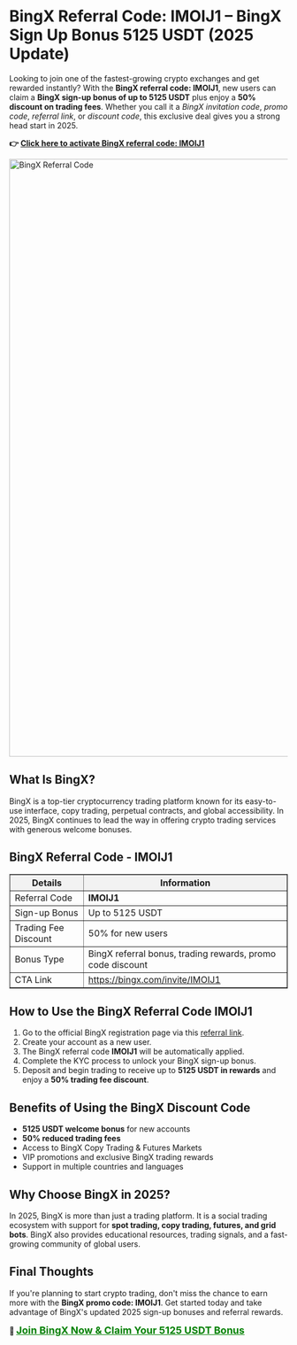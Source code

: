 <h1>BingX Referral Code: IMOIJ1 – BingX Sign Up Bonus 5125 USDT (2025 Update)</h1>

<p>Looking to join one of the fastest-growing crypto exchanges and get rewarded instantly? With the <strong>BingX referral code: IMOIJ1</strong>, new users can claim a <strong>BingX sign-up bonus of up to 5125 USDT</strong> plus enjoy a <strong>50% discount on trading fees</strong>. Whether you call it a <em>BingX invitation code</em>, <em>promo code</em>, <em>referral link</em>, or <em>discount code</em>, this exclusive deal gives you a strong head start in 2025.</p>

<p><strong>👉 <a href="https://bingx.com/invite/IMOIJ1" target="_blank" rel="noopener">Click here to activate BingX referral code: IMOIJ1</a></strong></p>

<img src="https://images.mirror-media.xyz/publication-images/_rQr89TXriqzb5O1dRWuc.png" alt="BingX Referral Code" width="1080" height="600" style="max-width:100%; height:auto;">
</div>

<h2>What Is BingX?</h2>
<p>BingX is a top-tier cryptocurrency trading platform known for its easy-to-use interface, copy trading, perpetual contracts, and global accessibility. In 2025, BingX continues to lead the way in offering crypto trading services with generous welcome bonuses.</p>

<h2>BingX Referral Code - IMOIJ1</h2>
<table border="1" cellpadding="10" cellspacing="0" style="border-collapse: collapse; width: 100%;">
<thead style="background-color: #f2f2f2;">
<tr>
<th>Details</th>
<th>Information</th>
</tr>
</thead>
<tbody>
<tr>
<td>Referral Code</td>
<td><strong>IMOIJ1</strong></td>
</tr>
<tr>
<td>Sign-up Bonus</td>
<td>Up to 5125 USDT</td>
</tr>
<tr>
<td>Trading Fee Discount</td>
<td>50% for new users</td>
</tr>
<tr>
<td>Bonus Type</td>
<td>BingX referral bonus, trading rewards, promo code discount</td>
</tr>
<tr>
<td>CTA Link</td>
<td><a href="https://bingx.com/invite/IMOIJ1" target="_blank">https://bingx.com/invite/IMOIJ1</a></td>
</tr>
</tbody>
</table>

<h2>How to Use the BingX Referral Code IMOIJ1</h2>
<ol>
<li>Go to the official BingX registration page via this <a href="https://bingx.com/invite/IMOIJ1" target="_blank">referral link</a>.</li>
<li>Create your account as a new user.</li>
<li>The BingX referral code <strong>IMOIJ1</strong> will be automatically applied.</li>
<li>Complete the KYC process to unlock your BingX sign-up bonus.</li>
<li>Deposit and begin trading to receive up to <strong>5125 USDT in rewards</strong> and enjoy a <strong>50% trading fee discount</strong>.</li>
</ol>

<h2>Benefits of Using the BingX Discount Code</h2>
<ul>
<li><strong>5125 USDT welcome bonus</strong> for new accounts</li>
<li><strong>50% reduced trading fees</strong></li>
<li>Access to BingX Copy Trading & Futures Markets</li>
<li>VIP promotions and exclusive BingX trading rewards</li>
<li>Support in multiple countries and languages</li>
</ul>

<h2>Why Choose BingX in 2025?</h2>
<p>In 2025, BingX is more than just a trading platform. It is a social trading ecosystem with support for <strong>spot trading, copy trading, futures, and grid bots</strong>. BingX also provides educational resources, trading signals, and a fast-growing community of global users.</p>

<h2>Final Thoughts</h2>
<p>If you're planning to start crypto trading, don't miss the chance to earn more with the <strong>BingX promo code: IMOIJ1</strong>. Get started today and take advantage of BingX's updated 2025 sign-up bonuses and referral rewards.</p>

<p><strong>🎯 <a href="https://bingx.com/invite/IMOIJ1" target="_blank" style="color: green; font-size: 18px;">Join BingX Now & Claim Your 5125 USDT Bonus</a></strong></p>

</body>
</html>
